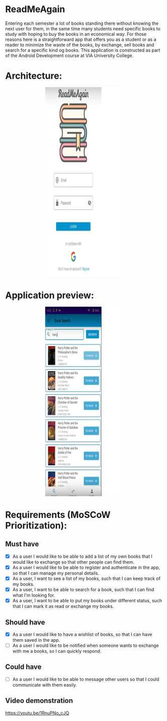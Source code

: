 # ReadMeAgain
Entering each semester a lot of books standing there without knowing the next user for them, in the same time many students need specific books to study with hoping to buy the books in an economical way. For those reasons here is a straightforward app that offers you as a student or as a reader to minimize the waste of the books, by exchange, sell books and search for a specific kind og books. This application is constructed as part of the Android Development course at VIA University College.

# Architecture:
<p align="center">
    <img src="assets/login.png" alt="Preview" width="250" height="600">
</p>

# Application preview:
<p align="center">
    <img src="assets/app.png" alt="Preview" width="250" height="600">
</p>

# Requirements (MoSCoW Prioritization):
## Must have
- [x] As a user I would like to be able to add a list of my own books that I would like to exchange so that other people can find them.
- [x] As a user I would like to be able to register and authenticate in the app, so that I can manage my personal details.
- [x] As a user, I want to see a list of my books, such that I can keep track of my books.
- [x] As a user, I want to be able to search for a book, such that I can find what I'm looking for.
- [x] As a user, I want to be able to put my books under different status, such that I can mark it as read or exchange my books.

## Should have
- [x] As a user I would like to have a wishlist of books, so that I can have them saved in the app.
- [ ] As a user I would like to be notified when someone wants to exchange with me a books, so I can quickly respond.

## Could have
- [ ] As a user I would like to be able to message other users so that I could communicate with them easily.


## Video demonstration
https://youtu.be/1RnuPNo_cJQ
